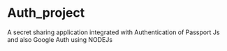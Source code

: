 # Auth_project
A secret sharing application integrated with Authentication of Passport Js and also Google Auth using NODEJs
